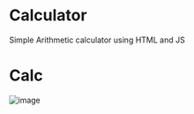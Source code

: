 # Calculator
 Simple Arithmetic calculator using HTML and JS
# Calc
![image](https://user-images.githubusercontent.com/58383171/117196740-7cb0dd00-ae04-11eb-8096-f7333c8a6e61.png)
